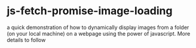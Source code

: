 # js-fetch-promise-image-loading

a quick demonstration of how to dynamically display images from a folder (on your local machine) on a webpage using the power of javascript.
More details to follow

